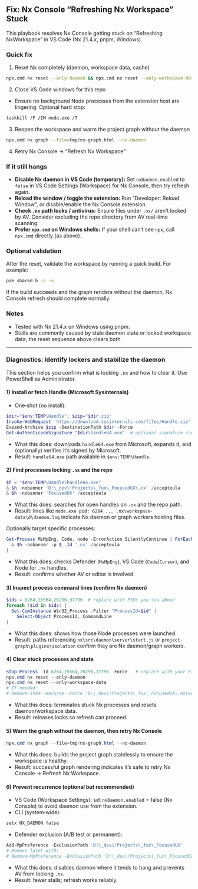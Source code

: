 ## Fix: Nx Console “Refreshing Nx Workspace” Stuck

This playbook resolves Nx Console getting stuck on “Refreshing NxWorkspace” in VS Code (Nx 21.4.x, pnpm, Windows).

### Quick fix

1) Reset Nx completely (daemon, workspace data, cache)

```bash
npx.cmd nx reset --only-daemon && npx.cmd nx reset --only-workspace-data && npx.cmd nx reset --only-cache
```

2) Close VS Code windows for this repo

- Ensure no background Node processes from the extension host are lingering. Optional hard stop:

```bash
taskkill /F /IM node.exe /T
```

3) Reopen the workspace and warm the project graph without the daemon

```bash
npx.cmd nx graph --file=tmp/nx-graph.html --no-daemon
```

4) Retry Nx Console → “Refresh Nx Workspace”

### If it still hangs

- **Disable Nx daemon in VS Code (temporary):** Set `nxDaemon.enabled` to `false` in VS Code Settings (Workspace) for Nx Console, then try refresh again.
- **Reload the window / toggle the extension:** Run “Developer: Reload Window”, or disable/enable the Nx Console extension.
- **Check `.nx` path locks / antivirus:** Ensure files under `.nx/` aren’t locked by AV. Consider excluding the repo directory from AV real-time scanning.
- **Prefer `npx.cmd` on Windows shells:** If your shell can’t see `npx`, call `npx.cmd` directly (as above).

### Optional validation

After the reset, validate the workspace by running a quick build. For example:

```bash
pae shared b -s -v
```

If the build succeeds and the graph renders without the daemon, Nx Console refresh should complete normally.

### Notes

- Tested with Nx 21.4.x on Windows using pnpm.
- Stalls are commonly caused by stale daemon state or locked workspace data; the reset sequence above clears both.


---

### Diagnostics: Identify lockers and stabilize the daemon

This section helps you confirm what is locking `.nx` and how to clear it. Use PowerShell as Administrator.

#### 1) Install or fetch Handle (Microsoft Sysinternals)

- One‑shot (no install):
```powershell
$dir="$env:TEMP\Handle"; $zip="$dir.zip"
Invoke-WebRequest 'https://download.sysinternals.com/files/Handle.zip' -OutFile $zip
Expand-Archive $zip -DestinationPath $dir -Force
Get-AuthenticodeSignature "$dir\handle64.exe"  # optional signature check
```
- What this does: downloads `handle64.exe` from Microsoft, expands it, and (optionally) verifies it’s signed by Microsoft.
- Result: `handle64.exe` path available in `$env:TEMP\Handle`.

#### 2) Find processes locking `.nx` and the repo

```powershell
$h = "$env:TEMP\Handle\handle64.exe"
& $h -nobanner 'D:\_dev\!Projects\_fux\_FocusedUX\.nx' /accepteula
& $h -nobanner 'FocusedUX' /accepteula
```
- What this does: searches for open handles on `.nx` and the repo path.
- Result: lines like `node.exe pid: 6264 ... .nx\workspace-data\d\daemon.log` indicate Nx daemon or graph workers holding files.

Optionally target specific processes:
```powershell
Get-Process MsMpEng, Code, node -ErrorAction SilentlyContinue | ForEach-Object {
  & $h -nobanner -p $_.Id '.nx' /accepteula
}
```
- What this does: checks Defender (`MsMpEng`), VS Code (`Code`/`Cursor`), and Node for `.nx` handles.
- Result: confirms whether AV or editor is involved.

#### 3) Inspect process command lines (confirm Nx daemon)

```powershell
$ids = 6264,25564,26296,37796  # replace with PIDs you saw above
foreach ($id in $ids) {
  Get-CimInstance Win32_Process -Filter "ProcessId=$id" |
    Select-Object ProcessId, CommandLine
}
```
- What this does: shows how those Node processes were launched.
- Result: paths referencing `nx\src\daemon\server\start.js` or `project-graph\plugins\isolation` confirm they are Nx daemon/graph workers.

#### 4) Clear stuck processes and state

```powershell
Stop-Process -Id 6264,25564,26296,37796 -Force   # replace with your PIDs
npx.cmd nx reset --only-daemon
npx.cmd nx reset --only-workspace-data
# If needed:
# Remove-Item -Recurse -Force 'D:\_dev\!Projects\_fux\_FocusedUX\.nx\workspace-data'
```
- What this does: terminates stuck Nx processes and resets daemon/workspace data.
- Result: releases locks so refresh can proceed.

#### 5) Warm the graph without the daemon, then retry Nx Console

```powershell
npx.cmd nx graph --file=tmp/nx-graph.html --no-daemon
```
- What this does: builds the project graph statelessly to ensure the workspace is healthy.
- Result: successful graph rendering indicates it’s safe to retry Nx Console → Refresh Nx Workspace.

#### 6) Prevent recurrence (optional but recommended)

- VS Code (Workspace Settings): set `nxDaemon.enabled` = false (Nx Console) to avoid daemon use from the extension.
- CLI (system‑wide):
```powershell
setx NX_DAEMON false
```
- Defender exclusion (A/B test or permanent):
```powershell
Add-MpPreference -ExclusionPath 'D:\_dev\!Projects\_fux\_FocusedUX'
# Remove later with:
# Remove-MpPreference -ExclusionPath 'D:\_dev\!Projects\_fux\_FocusedUX'
```
- What this does: disables daemon where it tends to hang and prevents AV from locking `.nx`.
- Result: fewer stalls; refresh works reliably.

